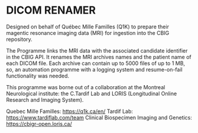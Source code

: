# DICOM RENAMER

Designed on behalf of Québec Mille Familles (Q1K) to prepare their magentic resonance imaging data (MRI) for ingestion into the CBIG repository.

The Programme links the MRI data with the associated candidate identifier in the CBIG API. It renames the MRI archives names and the patient name of each DICOM file. Each archive can contain up to 5000 files of up to 1 MB, so, an automation programme with a logging system and resume-on-fail functionality was needed.

This programme was borne out of a collaboration at the Montreal Neurological institute: the C.Tardif Lab and LORIS (Longitudinal Online Research and Imaging System). 

Quebec Mille Familles: https://q1k.ca/en/
Tardif Lab: https://www.tardiflab.com/team
Clinical Biospecimen Imaging and Genetics: https://cbigr-open.loris.ca/
